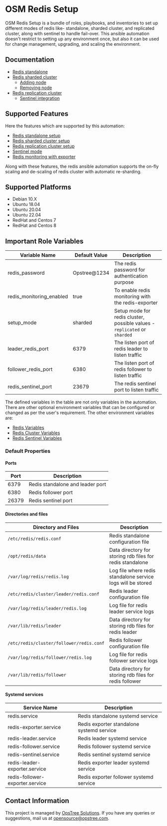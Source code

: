 # OSM Redis Setup

OSM Redis Setup is a bundle of roles, playbooks, and inventories to set up different modes of redis like- standalone, sharded cluster, and replicated cluster, along with sentinel to handle fail-over. This ansible automation doesn't restrict to setting up any environment once, but also it can be used for change management, upgrading, and scaling the environment.

## Documentation

- [Redis standalone](docs/01_standalone.md)
- [Redis sharded cluster](docs/02_sharded-cluster.md)
  - [Adding node](docs/02_sharded-cluster.md#adding-node-in-cluster)
  - [Removing node](docs/02_sharded-cluster.md#removing-node-from-cluster)
- [Redis replication cluster](docs/05_replicated-cluster.md)
  - [Sentinel integration](docs/06_sentinel-integration.md)

## Supported Features

Here the features which are supported by this automation:

- [Redis standalone setup](https://redis.io/docs/getting-started/)
- [Redis sharded cluster setup](https://redis.io/docs/management/scaling/)
- [Redis replication cluster setup](https://redis.io/docs/management/replication/)
- [Sentinel mode](https://redis.io/docs/management/sentinel/)
- [Redis monitoring with exporter](https://github.com/oliver006/redis_exporter)

Along with these features, the redis ansible automation supports the on-fly scaling and de-scaling of redis cluster with automatic re-sharding.

## Supported Platforms

- Debian 10.X
- Ubuntu 18.04
- Ubuntu 20.04
- Ubuntu 22.04
- RedHat and Centos 7
- RedHat and Centos 8

## Important Role Variables

| **Variable Name**        | **Default Value** | **Description**                                                           |
|--------------------------|-------------------|---------------------------------------------------------------------------|
| redis_password           | Opstree@1234      | The redis password for authentication purpose                             |
| redis_monitoring_enabled | true              | To enable redis monitoring with the redis-exporter                        |
| setup_mode               | sharded           | Setup mode for redis cluster, possible values - `replicated` or `sharded` |
| leader_redis_port        | 6379              | The listen port of redis leader to listen traffic                         |
| follower_redis_port      | 6380              | The listen port of redis follower to listen traffic                       |
| redis_sentinel_port      | 23679             | The redis sentinel port to listen traffic                                 |

The defined variables in the table are not only variables in the automation. There are other optional environment variables that can be configured or changed as per the user's requirement. The other environment variables are:

- [Redis Variables](roles/redis/defaults)
- [Redis Cluster Variables](roles/redis-cluster/defaults)
- [Redis Sentinel Variables](roles/sentinel/defaults)

### Default Properties

#### Ports

| **Port** | **Description**                  |
|----------|----------------------------------|
| 6379     | Redis standalone and leader port |
| 6380     | Redis follower port              |
| 26379    | Redis sentinel port              |

#### Directories and files

| **Directory and Files**                  | **Description**                                             |
|------------------------------------------|-------------------------------------------------------------|
| `/etc/redis/redis.conf`                  | Redis standalone configuration file                         |
| `/opt/redis/data`                        | Data directory for storing rdb files for redis standalone   |
| `/var/log/redis/redis.log`               | Log file where redis standalone service logs will be stored |
| `/etc/redis/cluster/leader/redis.conf`   | Redis leader configuration file                             |
| `/var/log/redis/leader/redis.log`        | Log file for redis leader service logs                      |
| `/var/lib/redis/leader`                  | Data directory for storing rdb files for redis leader       |
| `/etc/redis/cluster/follower/redis.conf` | Redis follower configuration file                           |
| `/var/log/redis/follower/redis.log`      | Log file for redis follower service logs                    |
| `/var/lib/redis/follower`                | Data directory for storing rdb files for redis follower     |

#### Systemd services

| **Service Name**                | **Description**                           |
|---------------------------------|-------------------------------------------|
| redis.service                   | Redis standalone systemd service          |
| redis-exporter.service          | Redis exporter standalone systemd service |
| redis-leader.service            | Redis leader systemd service              |
| redis-follower.service          | Redis follower systemd service            |
| redis-sentinel.service          | Redis sentinel systemd service            |
| redis-leader-exporter.service   | Redis exporter leader systemd service     |
| redis-follower-exporter.service | Redis exporter follower systemd service   |

## Contact Information

This project is managed by [OpsTree Solutions](http://opstree.com). If you have any queries or suggestions, mail us at [opensource@opstree.com](mailto:opensource@opstree.com).
